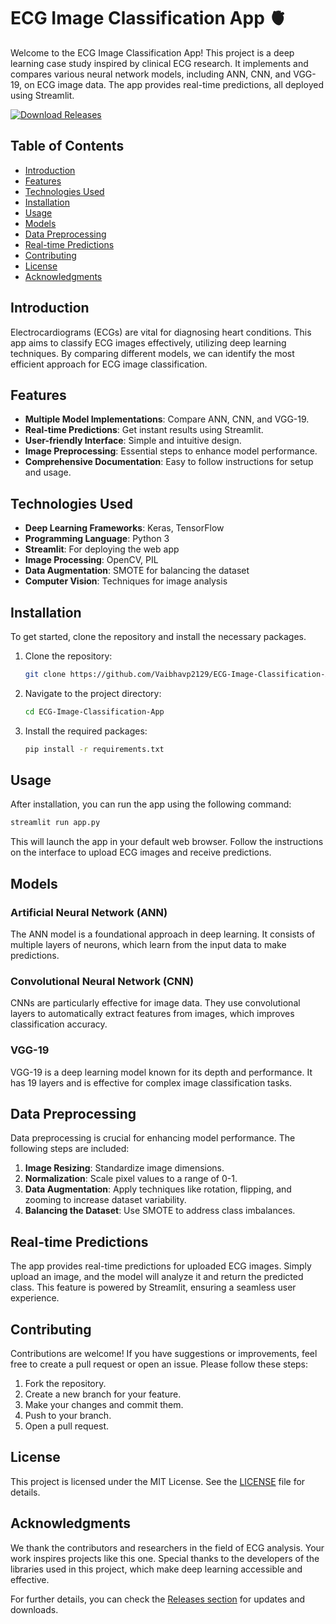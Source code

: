 # ECG Image Classification App 🫀

Welcome to the ECG Image Classification App! This project is a deep learning case study inspired by clinical ECG research. It implements and compares various neural network models, including ANN, CNN, and VGG-19, on ECG image data. The app provides real-time predictions, all deployed using Streamlit.

[![Download Releases](https://img.shields.io/badge/Download%20Releases-Here-brightgreen)](https://github.com/Vaibhavp2129/ECG-Image-Classification-App/releases)

## Table of Contents

- [Introduction](#introduction)
- [Features](#features)
- [Technologies Used](#technologies-used)
- [Installation](#installation)
- [Usage](#usage)
- [Models](#models)
- [Data Preprocessing](#data-preprocessing)
- [Real-time Predictions](#real-time-predictions)
- [Contributing](#contributing)
- [License](#license)
- [Acknowledgments](#acknowledgments)

## Introduction

Electrocardiograms (ECGs) are vital for diagnosing heart conditions. This app aims to classify ECG images effectively, utilizing deep learning techniques. By comparing different models, we can identify the most efficient approach for ECG image classification.

## Features

- **Multiple Model Implementations**: Compare ANN, CNN, and VGG-19.
- **Real-time Predictions**: Get instant results using Streamlit.
- **User-friendly Interface**: Simple and intuitive design.
- **Image Preprocessing**: Essential steps to enhance model performance.
- **Comprehensive Documentation**: Easy to follow instructions for setup and usage.

## Technologies Used

- **Deep Learning Frameworks**: Keras, TensorFlow
- **Programming Language**: Python 3
- **Streamlit**: For deploying the web app
- **Image Processing**: OpenCV, PIL
- **Data Augmentation**: SMOTE for balancing the dataset
- **Computer Vision**: Techniques for image analysis

## Installation

To get started, clone the repository and install the necessary packages.

1. Clone the repository:

   ```bash
   git clone https://github.com/Vaibhavp2129/ECG-Image-Classification-App.git
   ```

2. Navigate to the project directory:

   ```bash
   cd ECG-Image-Classification-App
   ```

3. Install the required packages:

   ```bash
   pip install -r requirements.txt
   ```

## Usage

After installation, you can run the app using the following command:

```bash
streamlit run app.py
```

This will launch the app in your default web browser. Follow the instructions on the interface to upload ECG images and receive predictions.

## Models

### Artificial Neural Network (ANN)

The ANN model is a foundational approach in deep learning. It consists of multiple layers of neurons, which learn from the input data to make predictions.

### Convolutional Neural Network (CNN)

CNNs are particularly effective for image data. They use convolutional layers to automatically extract features from images, which improves classification accuracy.

### VGG-19

VGG-19 is a deep learning model known for its depth and performance. It has 19 layers and is effective for complex image classification tasks.

## Data Preprocessing

Data preprocessing is crucial for enhancing model performance. The following steps are included:

1. **Image Resizing**: Standardize image dimensions.
2. **Normalization**: Scale pixel values to a range of 0-1.
3. **Data Augmentation**: Apply techniques like rotation, flipping, and zooming to increase dataset variability.
4. **Balancing the Dataset**: Use SMOTE to address class imbalances.

## Real-time Predictions

The app provides real-time predictions for uploaded ECG images. Simply upload an image, and the model will analyze it and return the predicted class. This feature is powered by Streamlit, ensuring a seamless user experience.

## Contributing

Contributions are welcome! If you have suggestions or improvements, feel free to create a pull request or open an issue. Please follow these steps:

1. Fork the repository.
2. Create a new branch for your feature.
3. Make your changes and commit them.
4. Push to your branch.
5. Open a pull request.

## License

This project is licensed under the MIT License. See the [LICENSE](LICENSE) file for details.

## Acknowledgments

We thank the contributors and researchers in the field of ECG analysis. Your work inspires projects like this one. Special thanks to the developers of the libraries used in this project, which make deep learning accessible and effective.

For further details, you can check the [Releases section](https://github.com/Vaibhavp2129/ECG-Image-Classification-App/releases) for updates and downloads.